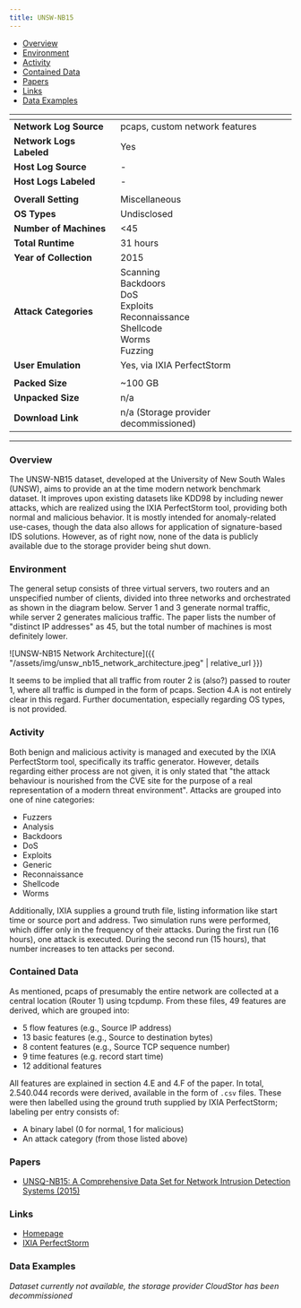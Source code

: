 ```yaml
---
title: UNSW-NB15
---
```


- [Overview](#overview)
- [Environment](#environment)
- [Activity](#activity)
- [Contained Data](#contained-data)
- [Papers](#papers)
- [Links](#links)
- [Data Examples](#data-examples)

| <!-- -->                 | <!-- -->                                                                                           |
|--------------------------|----------------------------------------------------------------------------------------------------|
| **Network Log Source**   | pcaps, custom network features                                                                     |
| **Network Logs Labeled** | Yes                                                                                                |
| **Host Log Source**      | -                                                                                                  |
| **Host Logs Labeled**    | -                                                                                                  |
|                          |                                                                                                    |
| **Overall Setting**      | Miscellaneous                                                                                      |
| **OS Types**             | Undisclosed                                                                                        |
| **Number of Machines**   | <45                                                                                                |
| **Total Runtime**        | 31 hours                                                                                           |
| **Year of Collection**   | 2015                                                                                               |
| **Attack Categories**    | Scanning<br/>Backdoors<br/>DoS<br/>Exploits<br/>Reconnaissance<br/>Shellcode<br/>Worms<br/>Fuzzing |
| **User Emulation**       | Yes, via IXIA PerfectStorm                                                                         |
|                          |                                                                                                    |
| **Packed Size**          | ~100 GB                                                                                            |
| **Unpacked Size**        | n/a                                                                                                |
| **Download Link**        | n/a (Storage provider decommissioned)                                                              |

***

### Overview
The UNSW-NB15 dataset, developed at the University of New South Wales (UNSW), aims to provide an at the time modern network benchmark dataset.
It improves upon existing datasets like KDD98 by including newer attacks, which are realized using the IXIA PerfectStorm tool, providing both normal and malicious behavior.
It is mostly intended for anomaly-related use-cases, though the data also allows for application of signature-based IDS solutions.
However, as of right now, none of the data is publicly available due to the storage provider being shut down.

### Environment
The general setup consists of three virtual servers, two routers and an unspecified number of clients, divided into three networks and orchestrated as shown in the diagram below.
Server 1 and 3 generate normal traffic, while server 2 generates malicious traffic.
The paper lists the number of "distinct IP addresses" as 45, but the total number of machines is most definitely lower.

![UNSW-NB15 Network Architecture]({{ "/assets/img/unsw_nb15_network_architecture.jpeg" | relative_url }})

It seems to be implied that all traffic from router 2 is (also?) passed to router 1, where all traffic is dumped in the form of pcaps.
Section 4.A is not entirely clear in this regard.
Further documentation, especially regarding OS types, is not provided.

### Activity
Both benign and malicious activity is managed and executed by the IXIA PerfectStorm tool, specifically its traffic generator.
However, details regarding either process are not given, it is only stated that "the attack behaviour is nourished from the CVE site for the purpose of a real representation of a modern threat environment".
Attacks are grouped into one of nine categories:
- Fuzzers
- Analysis
- Backdoors
- DoS
- Exploits
- Generic
- Reconnaissance
- Shellcode
- Worms

Additionally, IXIA supplies a ground truth file, listing information like start time or source port and address.
Two simulation runs were performed, which differ only in the frequency of their attacks.
During the first run (16 hours), one attack is executed.
During the second run (15 hours), that number increases to ten attacks per second.

### Contained Data
As mentioned, pcaps of presumably the entire network are collected at a central location (Router 1) using tcpdump.
From these files, 49 features are derived, which are grouped into:
- 5 flow features (e.g., Source IP address)
- 13 basic features (e.g., Source to destination bytes)
- 8 content features (e.g., Source TCP sequence number)
- 9 time features (e.g. record start time)
- 12 additional features

All features are explained in section 4.E and 4.F of the paper.
In total, 2.540.044 records were derived, available in the form of `.csv` files.
These were then labelled using the ground truth supplied by IXIA PerfectStorm;
labeling per entry consists of:
- A binary label (0 for normal, 1 for malicious)
- An attack category (from those listed above)

### Papers
- [UNSQ-NB15: A Comprehensive Data Set for Network Intrusion Detection Systems (2015)](https://doi.org/10.1109/MilCIS.2015.7348942)

### Links
- [Homepage](https://research.unsw.edu.au/projects/unsw-nb15-dataset)
- [IXIA PerfectStorm](https://www.keysight.com/us/en/products/network-test/network-test-hardware/perfectstorm.html)

### Data Examples
*Dataset currently not available, the storage provider CloudStor has been decommissioned*